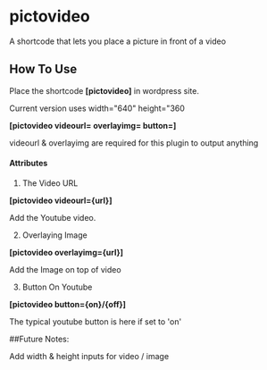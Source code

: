 # pictovideo

A shortcode that lets you place a picture in front of a video

## How To Use

Place the shortcode **[pictovideo]** in wordpress site. 

Current version uses width="640" height="360

**[pictovideo videourl= overlayimg= button=]**

videourl & overlayimg are required for this plugin to output anything

#### Attributes

1. The Video URL

**[pictovideo videourl={url}]**

Add the Youtube video.

2. Overlaying Image

**[pictovideo overlayimg={url}]**

Add the Image on top of video

3. Button On Youtube

**[pictovideo button={on}/{off}]**

The typical youtube button is here if set to 'on'

##Future Notes:

Add width & height inputs for video / image
